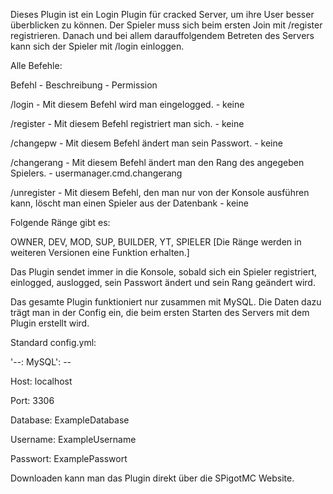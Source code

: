 Dieses Plugin ist ein Login Plugin für cracked Server, um ihre User besser überblicken zu können.
Der Spieler muss sich beim ersten Join mit /register <Passwort> <Passwort> registrieren.
Danach und bei allem darauffolgendem Betreten des Servers kann sich der Spieler mit /login <Passwort> einloggen.

Alle Befehle:

Befehl - Beschreibung - Permission

/login <Passwort> - Mit diesem Befehl wird man eingelogged. - keine

/register <Passwort> <Passwort> - Mit diesem Befehl registriert man sich. - keine

/changepw <altes Passwort> <neues Passwort> <neues Passwort> - Mit diesem Befehl ändert man sein Passwort. - keine

/changerang <Spieler> <Rang> - Mit diesem Befehl ändert man den Rang des angegeben Spielers. - usermanager.cmd.changerang

/unregister <Spieler> - Mit diesem Befehl, den man nur von der Konsole ausführen kann, löscht man einen Spieler aus der Datenbank - keine 

Folgende Ränge gibt es:

OWNER, DEV, MOD, SUP, BUILDER, YT, SPIELER
[Die Ränge werden in weiteren Versionen eine Funktion erhalten.]

Das Plugin sendet immer in die Konsole, sobald sich ein Spieler registriert, einlogged, auslogged, sein Passwort ändert und sein Rang geändert wird.

Das gesamte Plugin funktioniert nur zusammen mit MySQL. Die Daten dazu trägt man in der Config ein, die beim ersten Starten des Servers mit dem Plugin erstellt wird.

Standard config.yml:

'--: MySQL': --

Host: localhost

Port: 3306

Database: ExampleDatabase

Username: ExampleUsername

Passwort: ExamplePasswort


Downloaden kann man das Plugin direkt über die SPigotMC Website.
